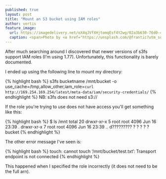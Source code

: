 ```yaml
---
published: true
layout: post
title: "Mount an S3 bucket using IAM roles"
author: vertis
feature_image:
  url: https://imagedelivery.net/oX4qJVfXHjtomqEsf4Y2wg/02a3b630-76d0-4343-5692-c526c8476800/w=800
  caption: <span>Photo by <a href="https://unsplash.com/@frantic?utm_source=unsplash&amp;utm_medium=referral&amp;utm_content=creditCopyText">Alex Kotliarskyi</a> on <a href="https://unsplash.com/s/photos/programming?utm_source=unsplash&amp;utm_medium=referral&amp;utm_content=creditCopyText">Unsplash</a></span>
---
```

After much searching around I discovered that newer versions of s3fs support IAM roles (I'm using 1.77). Unfortunately, this functionality is barely documented.

<!--more-->

I ended up using the following line to mount my directory:

{% highlight bash %}
s3fs bucketname /mnt/bucket -o use_cache=/tmp,allow_other,iam_role=`curl http://169.254.169.254/latest/meta-data/iam/security-credentials/`
{% endhighlight %}
NB: s3fs does not need s3://

If the role you're trying to use does not have access you'll get something like this:

{% highlight bash %}
$ ls /mnt
total 20
drwxr-xr-x 5 root root 4096 Jun 16 23:39 .
drwxr-xr-x 7 root root 4096 Jun 16 23:39 ..
d????????? ? ?   ?       ?            ? bucket
{% endhighlight %}

The other error message I've seen is:

{% highlight bash %}
touch: cannot touch ‘/mnt/bucket/test.txt’: Transport endpoint is not connected
{% endhighlight %}

This happened when I specified the role incorrectly (it does not need to be the full arn).
